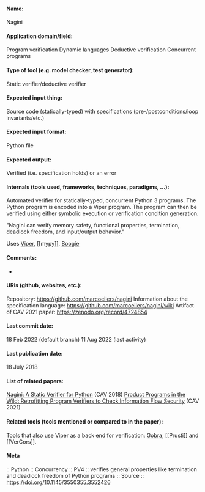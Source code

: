 #### Name:
Nagini

#### Application domain/field:
Program verification
Dynamic languages
Deductive verification
Concurrent programs

#### Type of tool (e.g. model checker, test generator):
Static verifier/deductive verifier

#### Expected input thing:
Source code (statically-typed) with specifications (pre-/postconditions/loop invariants/etc.)

#### Expected input format:
Python file

#### Expected output:
Verified (i.e. specification holds) or an error

#### Internals (tools used, frameworks, techniques, paradigms, ...):
Automated verifier for statically-typed, concurrent Python 3 programs. The Python program is encoded into a Viper program. The program can then be verified using either symbolic execution or verification condition generation.

"Nagini can verify memory safety, functional properties, termination, deadlock freedom, and input/output behavior."

Uses [Viper](Frameworks/Viper.md), [[mypy]], [Boogie](Frameworks/Boogie.md)

#### Comments:
-

#### URIs (github, websites, etc.):
Repository: https://github.com/marcoeilers/nagini
Information about the specification language: https://github.com/marcoeilers/nagini/wiki
Artifact of CAV 2021 paper: https://zenodo.org/record/4724854

#### Last commit date:
18 Feb 2022 (default branch)
11 Aug 2022 (last activity)

#### Last publication date:
18 July 2018

#### List of related papers:
[Nagini: A Static Verifier for Python](https://doi.org/10.1007/978-3-319-96145-3_33) (CAV 2018)
[Product Programs in the Wild: Retrofitting Program Verifiers to Check Information Flow Security](https://doi.org/10.1007/978-3-030-81685-8_34) (CAV 2021)

#### Related tools (tools mentioned or compared to in the paper):
Tools that also use Viper as a back end for verification: [Gobra](Gobra.md), [[Prusti]] and [[VerCors]].

#### Meta
:: Python
:: Concurrency
:: PV4 :: verifies general properties like termination and deadlock freedom of Python programs
:: Source :: https://doi.org/10.1145/3550355.3552426
